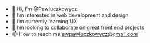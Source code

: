- 👋 Hi, I’m @Pawluczkowycz
- 👀 I’m interested in web development and design
- 🌱 I’m currently learning UX
- 💞️ I’m looking to collaborate on great front end projects
- 📫 How to reach me awpawluczkowycz@gmail.com

<!---
Pawluczkowycz/Pawluczkowycz is a ✨ special ✨ repository because its `README.md` (this file) appears on your GitHub profile.
You can click the Preview link to take a look at your changes.
--->
